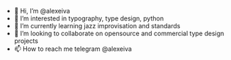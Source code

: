 - 👋 Hi, I’m @alexeiva
- 👀 I’m interested in typography, type design, python
- 🌱 I’m currently learning jazz improvisation and standards
- 💞️ I’m looking to collaborate on opensource and commercial type design projects
- 📫 How to reach me telegram @alexeiva

<!---
alexeiva/alexeiva is a ✨ special ✨ repository because its `README.md` (this file) appears on your GitHub profile.
You can click the Preview link to take a look at your changes.
--->
